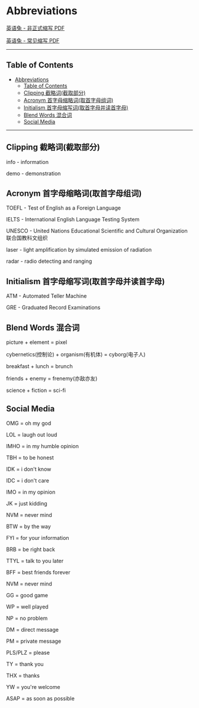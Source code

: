 # Abbreviations

[英语兔 - 非正式缩写 PDF](./EnglishRabbit/网络上的非正式缩写.pdf)

[英语兔 - 常见缩写 PDF](./EnglishRabbit/重要英文缩写.pdf)

---

## Table of Contents
- [Abbreviations](#abbreviations)
  - [Table of Contents](#table-of-contents)
  - [Clipping 截略词(截取部分)](#clipping-截略词截取部分)
  - [Acronym 首字母缩略词(取首字母组词)](#acronym-首字母缩略词取首字母组词)
  - [Initialism 首字母缩写词(取首字母并读首字母)](#initialism-首字母缩写词取首字母并读首字母)
  - [Blend Words 混合词](#blend-words-混合词)
  - [Social Media](#social-media)

---

## Clipping 截略词(截取部分)

info - information

demo - demonstration

## Acronym 首字母缩略词(取首字母组词)

TOEFL - Test of English as a Foreign Language

IELTS - International English Language Testing System

UNESCO - United Nations Educational Scientific and Cultural Organization 联合国教科文组织

laser - light amplification by simulated emission of radiation

radar - radio detecting and ranging

## Initialism 首字母缩写词(取首字母并读首字母)

ATM - Automated Teller Machine

GRE - Graduated Record Examinations

## Blend Words 混合词

picture + element = pixel

cybernetics(控制论) + organism(有机体) = cyborg(电子人)

breakfast + lunch = brunch

friends + enemy = frenemy(亦敌亦友)

science + fiction = sci-fi

## Social Media


OMG = oh my god

LOL = laugh out loud

IMHO = in my humble opinion

TBH = to be honest

IDK = i don't know

IDC = i don't care

IMO = in my opinion

JK = just kidding

NVM = never mind

BTW = by the way

FYI = for your information

BRB = be right back

TTYL = talk to you later

BFF = best friends forever

NVM = never mind

GG = good game

WP = well played

NP = no problem

DM = direct message

PM = private message

PLS/PLZ = please

TY = thank you

THX = thanks

YW = you're welcome

ASAP = as soon as possible


